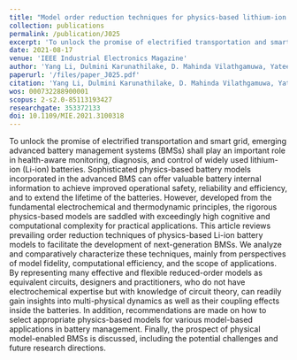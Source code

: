 ```yaml
---
title: "Model order reduction techniques for physics-based lithium-ion battery management: A survey"
collection: publications
permalink: /publication/J025
excerpt: 'To unlock the promise of electrified transportation and smart grid, emerging advanced battery management systems (BMSs) shall play an important role in health-aware monitoring, diagnosis, and control of widely used lithium-ion (Li-ion) batteries. Sophisticated physics-based battery models incorporated in the advanced BMS can offer valuable battery internal information to achieve improved operational safety, reliability and efficiency, and to extend the lifetime of the batteries. However, developed from the fundamental electrochemical and thermodynamic principles, the rigorous physics-based models are saddled with exceedingly high cognitive and computational complexity for practical applications. This article reviews prevailing order reduction techniques of physics-based Li-ion battery models to facilitate the development of next-generation BMSs. We analyze and comparatively characterize these techniques, mainly from perspectives of model fidelity, computational efficiency, and the scope of applications. By representing many effective and flexible reduced-order models as equivalent circuits, designers and practitioners, who do not have electrochemical expertise but with knowledge of circuit theory, can readily gain insights into multi-physical dynamics as well as their coupling effects inside the batteries. In addition, recommendations are made on how to select appropriate physics-based models for various model-based applications in battery management. Finally, the prospect of physical model-enabled BMSs is discussed, including the potential challenges and future research directions.'
date: 2021-08-17
venue: 'IEEE Industrial Electronics Magazine'
author: 'Yang Li, Dulmini Karunathilake, D. Mahinda Vilathgamuwa, Yateendra Mishra, Troy W. Farrell, San Shing Choi, and Changfu Zou'
paperurl: '/files/paper_J025.pdf'
citation: 'Yang Li, Dulmini Karunathilake, D. Mahinda Vilathgamuwa, Yateendra Mishra, Troy W. Farrell, San Shing Choi, and Changfu Zou, &quot;Model order reduction techniques for physics-based lithium-ion battery management: A survey,&quot; <i>IEEE Industrial Electronics Magazine</i>, vol. 16, no. 3, pp. 36-51, Sep. 2022, doi: 10.1109/MIE.2021.3100318.'
wos: 000732288900001
scopus: 2-s2.0-85113193427
researchgate: 353372133
doi: 10.1109/MIE.2021.3100318
---
```


To unlock the promise of electrified transportation and smart grid, emerging advanced battery management systems (BMSs) shall play an important role in health-aware monitoring, diagnosis, and control of widely used lithium-ion (Li-ion) batteries. Sophisticated physics-based battery models incorporated in the advanced BMS can offer valuable battery internal information to achieve improved operational safety, reliability and efficiency, and to extend the lifetime of the batteries. However, developed from the fundamental electrochemical and thermodynamic principles, the rigorous physics-based models are saddled with exceedingly high cognitive and computational complexity for practical applications. This article reviews prevailing order reduction techniques of physics-based Li-ion battery models to facilitate the development of next-generation BMSs. We analyze and comparatively characterize these techniques, mainly from perspectives of model fidelity, computational efficiency, and the scope of applications. By representing many effective and flexible reduced-order models as equivalent circuits, designers and practitioners, who do not have electrochemical expertise but with knowledge of circuit theory, can readily gain insights into multi-physical dynamics as well as their coupling effects inside the batteries. In addition, recommendations are made on how to select appropriate physics-based models for various model-based applications in battery management. Finally, the prospect of physical model-enabled BMSs is discussed, including the potential challenges and future research directions.

